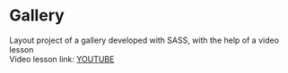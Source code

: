 # Gallery
Layout project of a gallery developed with SASS, with the help of a video lesson
<br>
Video lesson link: <a href="https://www.youtube.com/watch?v=Wo5t3uUV8n4">YOUTUBE</a>